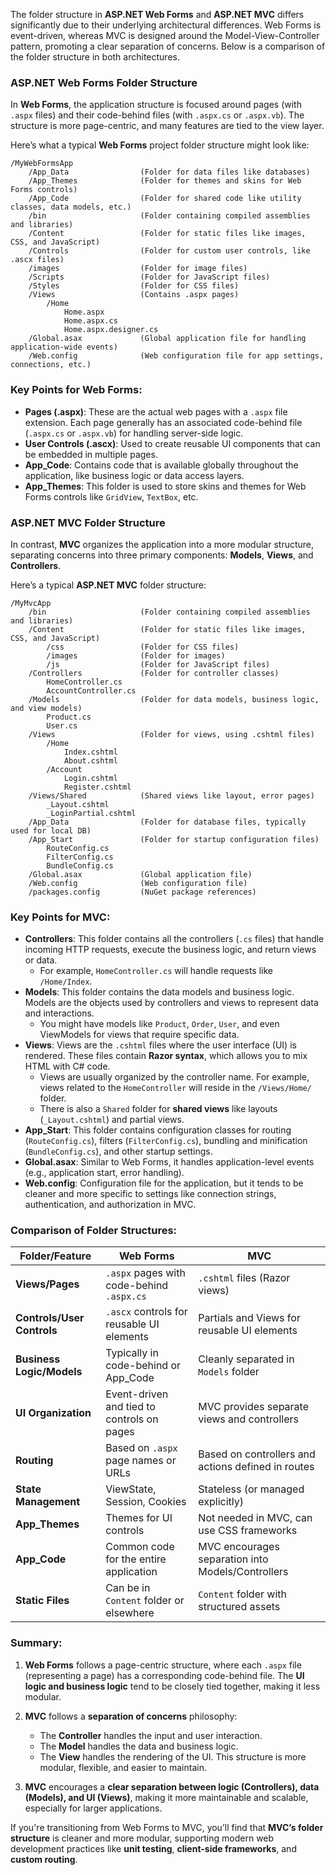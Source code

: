 The folder structure in **ASP.NET Web Forms** and **ASP.NET MVC** differs significantly due to their underlying architectural differences. Web Forms is event-driven, whereas MVC is designed around the Model-View-Controller pattern, promoting a clear separation of concerns. Below is a comparison of the folder structure in both architectures.

### **ASP.NET Web Forms Folder Structure**
In **Web Forms**, the application structure is focused around pages (with `.aspx` files) and their code-behind files (with `.aspx.cs` or `.aspx.vb`). The structure is more page-centric, and many features are tied to the view layer.

Here’s what a typical **Web Forms** project folder structure might look like:

```
/MyWebFormsApp
    /App_Data                (Folder for data files like databases)
    /App_Themes              (Folder for themes and skins for Web Forms controls)
    /App_Code                (Folder for shared code like utility classes, data models, etc.)
    /bin                     (Folder containing compiled assemblies and libraries)
    /Content                 (Folder for static files like images, CSS, and JavaScript)
    /Controls                (Folder for custom user controls, like .ascx files)
    /images                  (Folder for image files)
    /Scripts                 (Folder for JavaScript files)
    /Styles                  (Folder for CSS files)
    /Views                   (Contains .aspx pages)
        /Home
            Home.aspx
            Home.aspx.cs
            Home.aspx.designer.cs
    /Global.asax             (Global application file for handling application-wide events)
    /Web.config              (Web configuration file for app settings, connections, etc.)
```

### Key Points for Web Forms:
- **Pages (.aspx)**: These are the actual web pages with a `.aspx` file extension. Each page generally has an associated code-behind file (`.aspx.cs` or `.aspx.vb`) for handling server-side logic.
- **User Controls (.ascx)**: Used to create reusable UI components that can be embedded in multiple pages.
- **App_Code**: Contains code that is available globally throughout the application, like business logic or data access layers.
- **App_Themes**: This folder is used to store skins and themes for Web Forms controls like `GridView`, `TextBox`, etc.

### **ASP.NET MVC Folder Structure**
In contrast, **MVC** organizes the application into a more modular structure, separating concerns into three primary components: **Models**, **Views**, and **Controllers**.

Here’s a typical **ASP.NET MVC** folder structure:

```
/MyMvcApp
    /bin                     (Folder containing compiled assemblies and libraries)
    /Content                 (Folder for static files like images, CSS, and JavaScript)
        /css                 (Folder for CSS files)
        /images              (Folder for images)
        /js                  (Folder for JavaScript files)
    /Controllers             (Folder for controller classes)
        HomeController.cs
        AccountController.cs
    /Models                  (Folder for data models, business logic, and view models)
        Product.cs
        User.cs
    /Views                   (Folder for views, using .cshtml files)
        /Home
            Index.cshtml
            About.cshtml
        /Account
            Login.cshtml
            Register.cshtml
    /Views/Shared            (Shared views like layout, error pages)
        _Layout.cshtml
        _LoginPartial.cshtml
    /App_Data                (Folder for database files, typically used for local DB)
    /App_Start               (Folder for startup configuration files)
        RouteConfig.cs
        FilterConfig.cs
        BundleConfig.cs
    /Global.asax             (Global application file)
    /Web.config              (Web configuration file)
    /packages.config         (NuGet package references)
```

### Key Points for MVC:
- **Controllers**: This folder contains all the controllers (`.cs` files) that handle incoming HTTP requests, execute the business logic, and return views or data.
  - For example, `HomeController.cs` will handle requests like `/Home/Index`.
- **Models**: This folder contains the data models and business logic. Models are the objects used by controllers and views to represent data and interactions.
  - You might have models like `Product`, `Order`, `User`, and even ViewModels for views that require specific data.
- **Views**: Views are the `.cshtml` files where the user interface (UI) is rendered. These files contain **Razor syntax**, which allows you to mix HTML with C# code.
  - Views are usually organized by the controller name. For example, views related to the `HomeController` will reside in the `/Views/Home/` folder.
  - There is also a `Shared` folder for **shared views** like layouts (`_Layout.cshtml`) and partial views.
- **App_Start**: This folder contains configuration classes for routing (`RouteConfig.cs`), filters (`FilterConfig.cs`), bundling and minification (`BundleConfig.cs`), and other startup settings.
- **Global.asax**: Similar to Web Forms, it handles application-level events (e.g., application start, error handling).
- **Web.config**: Configuration file for the application, but it tends to be cleaner and more specific to settings like connection strings, authentication, and authorization in MVC.

### Comparison of Folder Structures:

| Folder/Feature             | Web Forms                                  | MVC                                         |
|----------------------------|--------------------------------------------|---------------------------------------------|
| **Views/Pages**             | `.aspx` pages with code-behind `.aspx.cs`  | `.cshtml` files (Razor views)               |
| **Controls/User Controls**  | `.ascx` controls for reusable UI elements  | Partials and Views for reusable UI elements |
| **Business Logic/Models**   | Typically in code-behind or App_Code       | Cleanly separated in `Models` folder        |
| **UI Organization**         | Event-driven and tied to controls on pages | MVC provides separate views and controllers |
| **Routing**                 | Based on `.aspx` page names or URLs        | Based on controllers and actions defined in routes |
| **State Management**        | ViewState, Session, Cookies                | Stateless (or managed explicitly)          |
| **App_Themes**              | Themes for UI controls                     | Not needed in MVC, can use CSS frameworks   |
| **App_Code**                | Common code for the entire application     | MVC encourages separation into Models/Controllers |
| **Static Files**            | Can be in `Content` folder or elsewhere    | `Content` folder with structured assets    |

### Summary:
1. **Web Forms** follows a page-centric structure, where each `.aspx` file (representing a page) has a corresponding code-behind file. The **UI logic and business logic** tend to be closely tied together, making it less modular.
   
2. **MVC** follows a **separation of concerns** philosophy:
   - The **Controller** handles the input and user interaction.
   - The **Model** handles the data and business logic.
   - The **View** handles the rendering of the UI.
   This structure is more modular, flexible, and easier to maintain.

3. **MVC** encourages a **clear separation between logic (Controllers), data (Models), and UI (Views)**, making it more maintainable and scalable, especially for larger applications.

If you're transitioning from Web Forms to MVC, you’ll find that **MVC’s folder structure** is cleaner and more modular, supporting modern web development practices like **unit testing**, **client-side frameworks**, and **custom routing**.